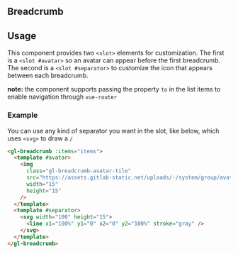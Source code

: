## Breadcrumb

<!-- STORY -->
## Usage

This component provides two `<slot>` elements for customization. The first is a `<slot #avatar>` so an avatar can appear before the first breadcrumb. The second is a `<slot #separator>` to
customize the icon that appears between each
breadcrumb.

**note:** the component supports passing the property `to` in the list items to enable navigation through `vue-router`

### Example

You can use any kind of separator you want in the slot, like below, which uses `<svg>`
to draw a `/`

```html
<gl-breadcrumb :items="items">
  <template #avatar>
    <img
      class="gl-breadcrumb-avatar-tile"
      src="https://assets.gitlab-static.net/uploads/-/system/group/avatar/9970/logo-extra-whitespace.png?width=15"
      width="15"
      height="15"
    />
  </template>
  <template #separator>
    <svg width="100" height="15">
      <line x1="100%" y1="0" x2="0" y2="100%" stroke="gray" />
    </svg>
  </template>
</gl-breadcrumb>
```
